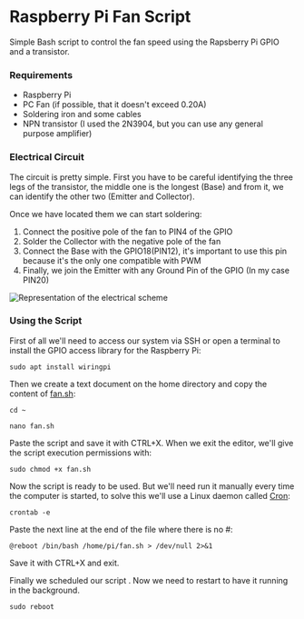 # Raspberry Pi Fan Script

Simple Bash script to control the fan speed using the Rapsberry Pi GPIO and a transistor.



### Requirements

- Raspberry Pi
- PC Fan (if possible, that it doesn't exceed 0.20A)
- Soldering iron and some cables
- NPN transistor (I used the 2N3904, but you can use any general purpose amplifier)



### Electrical Circuit

The circuit is pretty simple. First you have to be careful identifying the three legs of the transistor, the middle one is the longest (Base) and from it, we can identify the other two (Emitter and Collector).

Once we have located them we can start soldering:

1. Connect the positive pole of the fan to PIN4 of the GPIO
2. Solder the Collector with the negative pole of the fan
3. Connect the Base with the GPIO18(PIN12), it's important to use this pin because it's the only one compatible with PWM
4. Finally, we join the Emitter with any Ground Pin of the GPIO (In my case PIN20)

![Representation of the electrical scheme]()



### Using the Script

First of all we'll need to access our system via SSH or open a terminal to install the GPIO access library for the Raspberry Pi:

```
sudo apt install wiringpi
```

Then we create a text document on the home directory and copy the content of [fan.sh](https://github.com/hamzab70/Raspberry-Pi-Fan-Script/blob/master/fan.sh):

```
cd ~
```

```
nano fan.sh
```

Paste the script and save it with CTRL+X. When we exit the editor, we'll give the script execution permissions with:

```
sudo chmod +x fan.sh
```

Now the script is ready to be used. But we'll need run it manually every time the computer is started, to solve this we'll use a Linux daemon called [Cron](https://en.wikipedia.org/wiki/Cron):

```
crontab -e
```

Paste the next line at the end of the file where there is no #:

```
@reboot /bin/bash /home/pi/fan.sh > /dev/null 2>&1
```

Save it with CTRL+X and exit. 

Finally we scheduled our script . Now we need to restart to have it running in the background.

```
sudo reboot
```

